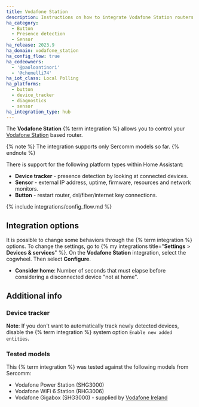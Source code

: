 ```yaml
---
title: Vodafone Station
description: Instructions on how to integrate Vodafone Station routers into Home Assistant.
ha_category:
  - Button
  - Presence detection
  - Sensor
ha_release: 2023.9
ha_domain: vodafone_station
ha_config_flow: true
ha_codeowners:
  - '@paoloantinori'
  - '@chemelli74'
ha_iot_class: Local Polling
ha_platforms:
  - button
  - device_tracker
  - diagnostics
  - sensor
ha_integration_type: hub
---
```


The **Vodafone Station** {% term integration %} allows you to control your [Vodafone Station](https://www.vodafone.it/privati/area-supporto/assistenza-dispositivi/vodafone-station.html) based router.

{% note %}
The integration supports only Sercomm models so far.
{% endnote %}

There is support for the following platform types within Home Assistant:

- **Device tracker** - presence detection by looking at connected devices.
- **Sensor** - external IP address, uptime, firmware, resources and network monitors.
- **Button** - restart router, dsl/fiber/internet key connections.

{% include integrations/config_flow.md %}

## Integration options

It is possible to change some behaviors through the {% term integration %} options.
To change the settings, go to {% my integrations title="**Settings** > **Devices & services**" %}. On the **Vodafone Station** integration, select the cogwheel. Then select **Configure**.

- **Consider home**: Number of seconds that must elapse before considering a disconnected device "not at home".

## Additional info

### Device tracker

**Note**: If you don't want to automatically track newly detected devices, disable the {% term integration %} system option `Enable new added entities`.

### Tested models

This {% term integration %} was tested against the following models from Sercomm:

- Vodafone Power Station (SHG3000)
- Vodafone WiFi 6 Station (RHG3006)
- Vodafone Gigabox (SHG3000) - supplied by [Vodafone Ireland](https://deviceguides.vodafone.ie/vodafone/gigabox-windows-10/)
